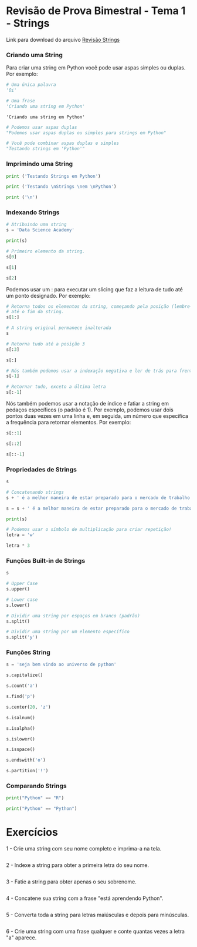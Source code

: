 # Revisão de Prova Bimestral - Tema 1 - Strings

Link para download do arquivo <a href="https://github.com/CTInternet/arquivos/blob/main/Algoritmos%20e%20L%C3%B3gica%20de%20Programa%C3%A7%C3%A3o/09%20-%20Revis%C3%A3o%20Strings/Revis%C3%A3o_Strings.ipynb" target="_blank">Revisão Strings</a>

### Criando uma String
Para criar uma string em Python você pode usar aspas simples ou duplas. Por exemplo:


```python
# Uma única palavra
'Oi'
```


```python
# Uma frase
'Criando uma string em Python'
```




    'Criando uma string em Python'




```python
# Podemos usar aspas duplas
"Podemos usar aspas duplas ou simples para strings em Python"
```


```python
# Você pode combinar aspas duplas e simples
"Testando strings em 'Python'"
```

### Imprimindo uma String


```python
print ('Testando Strings em Python')
```


```python
print ('Testando \nStrings \nem \nPython')
```


```python
print ('\n')
```

### Indexando Strings


```python
# Atribuindo uma string
s = 'Data Science Academy'
```


```python
print(s)
```


```python
# Primeiro elemento da string. 
s[0]
```


```python
s[1]
```


```python
s[2]
```

Podemos usar um : para executar um slicing que faz a leitura de tudo até um ponto designado. Por exemplo:


```python
# Retorna todos os elementos da string, começando pela posição (lembre-se que Python começa a indexação pela posição 0),
# até o fim da string.
s[1:]
```


```python
# A string original permanece inalterada
s
```


```python
# Retorna tudo até a posição 3
s[:3]
```


```python
s[:]
```


```python
# Nós também podemos usar a indexação negativa e ler de trás para frente.
s[-1]
```


```python
# Retornar tudo, exceto a última letra
s[:-1]
```

Nós também podemos usar a notação de índice e fatiar a string em pedaços específicos (o padrão é 1). Por exemplo, podemos usar dois pontos duas vezes em uma linha e, em seguida, um número que especifica a frequência para retornar elementos. Por exemplo:


```python
s[::1]
```


```python
s[::2]
```


```python
s[::-1]
```

### Propriedades de Strings


```python
s
```


```python
# Concatenando strings
s + ' é a melhor maneira de estar preparado para o mercado de trabalho em Ciência de Dados!'
```


```python
s = s + ' é a melhor maneira de estar preparado para o mercado de trabalho em Ciência de Dados!'
```


```python
print(s)
```


```python
# Podemos usar o símbolo de multiplicação para criar repetição!
letra = 'w'
```


```python
letra * 3
```

### Funções Built-in de Strings


```python
s
```


```python
# Upper Case 
s.upper()
```


```python
# Lower case
s.lower()
```


```python
# Dividir uma string por espaços em branco (padrão)
s.split()
```


```python
# Dividir uma string por um elemento específico
s.split('y')
```

### Funções String


```python
s = 'seja bem vindo ao universo de python'
```


```python
s.capitalize()
```


```python
s.count('a')
```


```python
s.find('p')
```


```python
s.center(20, 'z')
```


```python
s.isalnum()
```


```python
s.isalpha()
```


```python
s.islower()
```


```python
s.isspace()
```


```python
s.endswith('o')
```


```python
s.partition('!')
```

### Comparando Strings


```python
print("Python" == "R")
```


```python
print("Python" == "Python")
```

# Exercícios

1 - Crie uma string com seu nome completo e imprima-a na tela.


```python

```

2 - Indexe a string para obter a primeira letra do seu nome.


```python

```

3 - Fatie a string para obter apenas o seu sobrenome.


```python

```

4 - Concatene sua string com a frase "está aprendendo Python".


```python

```

5 - Converta toda a string para letras maiúsculas e depois para minúsculas.


```python

```

6 - Crie uma string com uma frase qualquer e conte quantas vezes a letra "a" aparece.


```python

```
